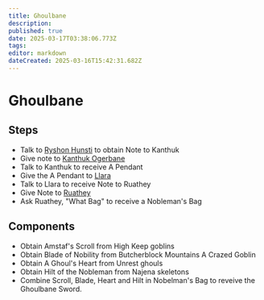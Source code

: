 ```yaml
---
title: Ghoulbane
description: 
published: true
date: 2025-03-17T03:38:06.773Z
tags: 
editor: markdown
dateCreated: 2025-03-16T15:42:31.682Z
---
```


# Ghoulbane
## Steps
- Talk to [Ryshon Hunsti](https://www.thjdi.cc/npc/12081) to obtain Note to Kanthuk
- Give note to [Kanthuk Ogerbane](https://www.thjdi.cc/npc/68066)
- Talk to Kanthuk to receive A Pendant
- Give the A Pendant to [Llara](https://www.thjdi.cc/npc/70043)
- Talk to Llara to receive Note to Ruathey
- Give Note to [Ruathey](https://www.thjdi.cc/npc/27063)
- Ask Ruathey, "What Bag" to receive a Nobleman's Bag

## Components
- Obtain Amstaf's Scroll from High Keep goblins
- Obtain Blade of Nobility from Butcherblock Mountains A Crazed Goblin
- Obtain A Ghoul's Heart from Unrest ghouls
- Obtain Hilt of the Nobleman from Najena skeletons
- Combine Scroll, Blade, Heart and Hilt in Nobelman's Bag to reveive the Ghoulbane Sword. 